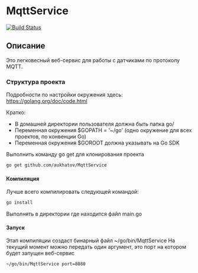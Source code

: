 # MqttService
[![Build Status](https://api.travis-ci.org/aukhatov/MqttService.png?branch=master)](https://travis-ci.org/aukhatov/MqttService)

## Описание
Это легковесный веб-сервис для работы с датчиками по протоколу MQTT.

### Структура проекта
Подробности по настройки окружения здесь: https://golang.org/doc/code.html

Кратко:
* В домашней директории пользователя должна быть папка go/
* Переменная окружения $GOPATH = '~/go' (одно окружение для всех проектов, по конвенции Go)
* Переменная окружения $GOROOT должна указывать на Go SDK

Выполнить команду go get для клонирования проекта
```bash
go get github.com/aukhatov/MqttService
```

#### Компиляция

Лучше всего компилировать следующей командой:
```bash
go install
```
Выполнять в директории где находится файл main.go

#### Запуск

Этап компиляции создаст бинарный файл ~/go/bin/MqttService
На текущий момент можно передать один аргумент, это порт на котором будет запущен веб-сервис

```bash
~/go/bin/MqttService port=8080
```
